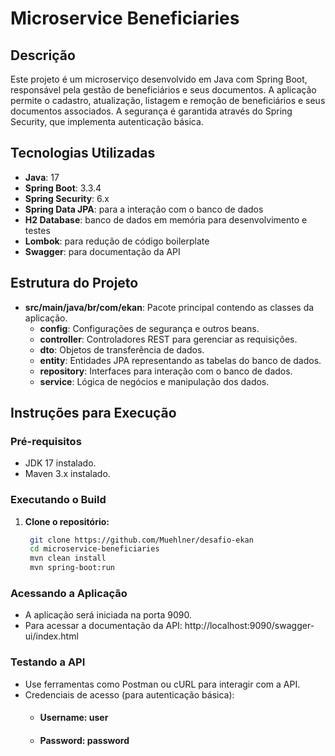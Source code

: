 # Microservice Beneficiaries

## Descrição
Este projeto é um microserviço desenvolvido em Java com Spring Boot, responsável pela gestão de beneficiários e seus documentos. A aplicação permite o cadastro, atualização, listagem e remoção de beneficiários e seus documentos associados. A segurança é garantida através do Spring Security, que implementa autenticação básica.

## Tecnologias Utilizadas
- **Java**: 17
- **Spring Boot**: 3.3.4
- **Spring Security**: 6.x
- **Spring Data JPA**: para a interação com o banco de dados
- **H2 Database**: banco de dados em memória para desenvolvimento e testes
- **Lombok**: para redução de código boilerplate
- **Swagger**: para documentação da API

## Estrutura do Projeto
- **src/main/java/br/com/ekan**: Pacote principal contendo as classes da aplicação.
    - **config**: Configurações de segurança e outros beans.
    - **controller**: Controladores REST para gerenciar as requisições.
    - **dto**: Objetos de transferência de dados.
    - **entity**: Entidades JPA representando as tabelas do banco de dados.
    - **repository**: Interfaces para interação com o banco de dados.
    - **service**: Lógica de negócios e manipulação dos dados.

## Instruções para Execução

### Pré-requisitos
- JDK 17 instalado.
- Maven 3.x instalado.

### Executando o Build
1. **Clone o repositório:**
   ```bash
    git clone https://github.com/Muehlner/desafio-ekan
    cd microservice-beneficiaries
    mvn clean install
    mvn spring-boot:run

### Acessando a Aplicação
- A aplicação será iniciada na porta 9090.
- Para acessar a documentação da API: http://localhost:9090/swagger-ui/index.html

### Testando a API
- Use ferramentas como Postman ou cURL para interagir com a API.
- Credenciais de acesso (para autenticação básica):
  - #### Username: user
  - #### Password: password